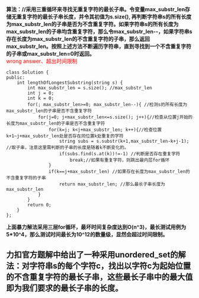 **算法：//采用三重循环来寻找无重复字符的最长子串。令变量max_substr_len存储无重复字符的最长子串长度，并令其初值为s.size(), 再判断字符串s的所有长度为max_substr_len的子串是否为不含重复字符。如果字符串s的所有长度为max_substr_len的子串均含重复字符，那么令max_substr_len--，如果字符串s存在长度为max_substr_len的不含重复字符的子串，那么返回max_substr_len。按照上述方法不断遍历字符串，直到寻找到一个不含重复字符的子串或max_substr_len=0时返回。**   
<font color = red>wrong answer、超出时间限制</font>   


```
class Solution {
public:
    int lengthOfLongestSubstring(string s) {
        int max_substr_len = s.size(); //max_substr_len
        int j = 0;
        int k = 0; 
        for(; max_substr_len>=0; max_substr_len--){ //检测s的所有长度为max_substr_len的子串是否不含重复字符
            for(j=0; j+max_substr_len<=s.size(); j++){//检查从位置j开始的长度为max_substr_len的子串是否不含重复字符
                for(k=j; k<j+max_substr_len; k++){//检查位置k+1~j+max_substr_len处是否存在同位置k处重复的字符
                    string subs = s.substr(k+1,max_substr_len-k+j-1); //取子串，注意这里需判断的子串的长度是随着k不断变化的。
                    if(subs.find(s.at(k))!=-1) //判断是否存在重复字符
                        break;//如果有重复字符，则跳出最内层for循环
                }                    
                if(k==j+max_substr_len) //如果存在长度为max_substr_len的不含重复字符的子串
                    return max_substr_len; //那么最长子串长度为max_substr_len
            }
        }
        return 0;
    }
};
```
**上面暴力解法采用三层for循环，最坏时间复杂度达到O(n^3)，最长测试用例为5*10^4，那么测试时间最长为10^12的数量级，显然会超过时间限制。**    
## 力扣官方题解中给出了一种采用unordered_set的解法：对字符串s的每个字符c，找出以字符c为起始位置的不含重复字符的最长子串，这些最长子串中的最大值即为我们要求的最长子串的长度。